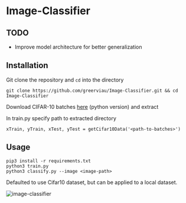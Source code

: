 # Image-Classifier

## TODO
* Improve model architecture for better generalization

## Installation
Git clone the repository and ```cd``` into the directory
```
git clone https://github.com/greerviau/Image-Classifier.git && cd Image-Classifier
```
Download CIFAR-10 batches [here](https://www.cs.toronto.edu/~kriz/cifar.html) (python version) and extract

In train.py specify path to extracted directory
```
xTrain, yTrain, xTest, yTest = getCifar10Data('<path-to-batches>')
```

## Usage
```
pip3 install -r requirements.txt
python3 train.py
python3 classify.py --image <image-path>
```

Defaulted to use Cifar10 dataset, but can be applied to a local dataset.

![image-classifier](https://user-images.githubusercontent.com/36581610/52970211-063d7700-3381-11e9-96fd-9d517f11267b.PNG)
